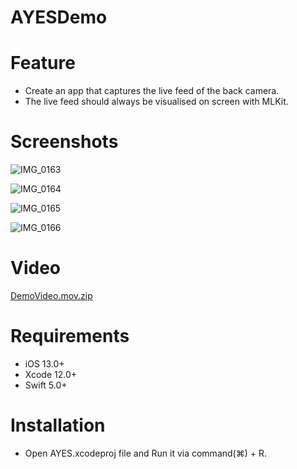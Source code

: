 # AYESDemo

# Feature

- Create an app that captures the live feed of the back camera.
- The live feed should always be visualised on screen with MLKit.


# Screenshots
![IMG_0163](https://user-images.githubusercontent.com/56722459/160133832-227eb612-da51-4f7e-bb6d-925e1b0fe61a.PNG)

![IMG_0164](https://user-images.githubusercontent.com/56722459/160133881-cd420d28-a206-4153-92f0-4c9add228f9a.PNG)

![IMG_0165](https://user-images.githubusercontent.com/56722459/160133958-8c8e8269-dac9-4f27-bf32-a7f641f85b54.PNG)

![IMG_0166](https://user-images.githubusercontent.com/56722459/160133989-4c1467f2-9f29-43fd-9e86-82940b5023ff.PNG)

# Video
[DemoVideo.mov.zip](https://github.com/iosdeveloper-portfolio/AYESDemo/files/12050780/DemoVideo.mov.zip)

# Requirements

- iOS 13.0+
- Xcode 12.0+
- Swift 5.0+

# Installation

- Open AYES.xcodeproj file and Run it via command(⌘) + R. 
